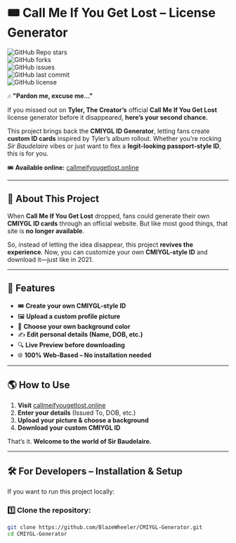 # 🎟 **Call Me If You Get Lost – License Generator**  
![GitHub Repo stars](https://img.shields.io/github/stars/BlazeWheeler/CMIYGL-Generator?style=for-the-badge)  
![GitHub forks](https://img.shields.io/github/forks/BlazeWheeler/CMIYGL-Generator?style=for-the-badge)  
![GitHub issues](https://img.shields.io/github/issues/BlazeWheeler/CMIYGL-Generator?style=for-the-badge)  
![GitHub last commit](https://img.shields.io/github/last-commit/BlazeWheeler/CMIYGL-Generator?style=for-the-badge)  
![GitHub license](https://img.shields.io/github/license/BlazeWheeler/CMIYGL-Generator?style=for-the-badge)  

🎶 **"Pardon me, excuse me..."**  

If you missed out on **Tyler, The Creator’s** official **Call Me If You Get Lost** license generator before it disappeared, **here’s your second chance.**  

This project brings back the **CMIYGL ID Generator**, letting fans create **custom ID cards** inspired by Tyler’s album rollout. Whether you're rocking *Sir Baudelaire* vibes or just want to flex a **legit-looking passport-style ID**, this is for you.  

🎟 **Available online:** [callmeifyougetlost.online](https://callmeifyougetlost.online/)  

---

## 📜 **About This Project**  
When **Call Me If You Get Lost** dropped, fans could generate their own **CMIYGL ID cards** through an official website. But like most good things, that site is **no longer available**.  

So, instead of letting the idea disappear, this project **revives the experience**. Now, you can customize your own **CMIYGL-style ID** and download it—just like in 2021.  

---

## 🚀 **Features**  
- 🎟 **Create your own CMIYGL-style ID**  
- 🖼 **Upload a custom profile picture**  
- 🎨 **Choose your own background color**  
- ✍️ **Edit personal details (Name, DOB, etc.)**  
- 🔍 **Live Preview before downloading**  
- 🌐 **100% Web-Based – No installation needed**  

---

## 🌎 **How to Use**  
1. **Visit** [callmeifyougetlost.online](https://callmeifyougetlost.online/)  
2. **Enter your details** (Issued To, DOB, etc.)  
3. **Upload your picture & choose a background**  
4. **Download your custom CMIYGL ID**  

That’s it. **Welcome to the world of Sir Baudelaire.**  

---

## 🛠 **For Developers – Installation & Setup**  
If you want to run this project locally:  

### **1️⃣ Clone the repository:**  
```bash
git clone https://github.com/BlazeWheeler/CMIYGL-Generator.git
cd CMIYGL-Generator

